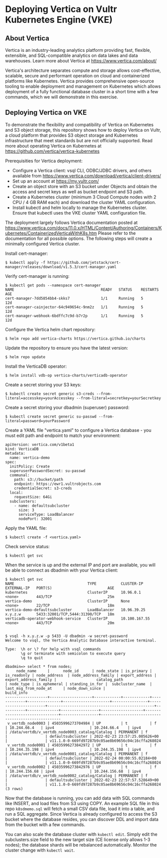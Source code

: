 # Deploying Vertica on Vultr Kubernetes Engine (VKE)

## About Vertica

Vertica is an industry-leading analytics platform providing fast, flexible, extensible, and SQL-compatible analytics on data lakes and data warehouses.  Learn more about Vertica at https://www.vertica.com/about/

Vertica's architecture separates compute and storage allows cost-effective, scalable, secure and performant operation on cloud and containerized platforms like Kubernetes.  Vertica provides comprehensive open-source tooling to enable deployment and management on Kubernetes which allows deployment of a fully functional database cluster in a short time with a few commands, which we will demonstrate in this exercise. 

## Deploying Vertica on VKE

To demonstrate the flexibility and compatibility of Vertica on Kubernetes and S3 object storage, this repository shows how to deploy Vertica on Vultr, a cloud platform that provides S3 object storage and Kubernetes infrastructure that meet standards but are not officially supported.  Read more about operating Vertica on Kubernetes at https://github.com/vertica/vertica-kubernetes

Prerequisities for Vertica deployment:

- Configure a Vertica client: vsql CLI, ODBC/JDBC drivers, and others available from https://www.vertica.com/download/vertica/client-drivers/
- Set up an account at https://my.vultr.com/
- Create an object store with an S3 bucket under Objects and obtain the access and secret keys as well as bucket endpoint and S3 path.
- Create a Kubernetes cluster (minimum 3 Cloud Compute nodes with 2 CPU / 4 GB RAM each) and download the cluster YAML configuration.
- Install kubectl and helm locally to manage the Kubernetes cluster.  Ensure that kubectl uses the VKE cluster YAML configuration file.

The deployment largely follows Vertica documentation posted at https://www.vertica.com/docs/11.0.x/HTML/Content/Authoring/Containers/Kubernetes/ContainerizedVerticaWithK8s.htm
Please refer to the documentation for all possible options.  The following steps will create a minimally configured Vertica cluster.

Install cert-manager:

`$ kubectl apply -f https://github.com/jetstack/cert-manager/releases/download/v1.5.3/cert-manager.yaml`

Verify cert-manager is running:

```
$ kubectl get pods --namespace cert-manager
NAME                                       READY   STATUS    RESTARTS   AGE
cert-manager-7dd5854bb4-skks7              1/1     Running   5          12d
cert-manager-cainjector-64c949654c-9nm2z   1/1     Running   5          12d
cert-manager-webhook-6bdffc7c9d-b7r2p      1/1     Running   5          12d
```

Configure the Vertica helm chart repository:

`$ helm repo add vertica-charts https://vertica.github.io/charts`

Update the repository to ensure you have the latest version:

`$ helm repo update`

Install the VerticaDB operator:

`$ helm install vdb-op vertica-charts/verticadb-operator`

Create a secret storing your S3 keys:

`$ kubectl create secret generic s3-creds --from-literal=accesskey=yourAccesskey --from-literal=secretkey=yourSecretkey`

Create a secret storing your dbadmin (superuser) password:

`$ kubectl create secret generic su-passwd --from-literal=password=yourPassword`

Create a YAML file "vertica.yaml" to configure a Vertica database - you must edit path and endpoint to match your environment:

```
apiVersion: vertica.com/v1beta1
kind: VerticaDB
metadata:
  name: vertica-demo
spec:
  initPolicy: Create
  superuserPasswordSecret: su-passwd
  communal:
    path: s3://bucket/path
    endpoint: https://ewr1.vultrobjects.com
    credentialSecret: s3-creds
  local:
    requestSize: 64Gi
  subclusters:
    - name: defaultsubcluster
      size: 3
      serviceType: LoadBalancer
      nodePort: 32001
```

Apply the YAML file:

`$ kubectl create -f <vertica.yaml>`

Check service status:

`$ kubectl get svc`

When the service is up and the external IP and port are available, you will be able to connect as dbadmin with your Vertica client:

```
$ kubectl get svc
NAME                                 TYPE           CLUSTER-IP      EXTERNAL-IP   PORT(S)                         AGE
kubernetes                           ClusterIP      10.96.0.1       <none>        443/TCP                         25m
vertica-demo                         ClusterIP      None            <none>        22/TCP                          18m
vertica-demo-defaultsubcluster       LoadBalancer   10.96.39.25     x.y.z.w       5433:32001/TCP,5444:31390/TCP   18m
verticadb-operator-webhook-service   ClusterIP      10.100.167.55   <none>        443/TCP                         20m


$ vsql -h x.y.z.w -p 5433 -U dbadmin -w secret-password
Welcome to vsql, the Vertica Analytic Database interactive terminal.

Type:  \h or \? for help with vsql commands
       \g or terminate with semicolon to execute query
       \q to quit

dbadmin=> select * from nodes;
     node_name     |      node_id      | node_state | is_primary | is_readonly | node_address  | node_address_family | export_address | export_address_family |                  catalog_path                  | node_type | is_ephemeral | standing_in_for |  subcluster_name  |     last_msg_from_node_at     | node_down_since |                     build_info
-------------------+-------------------+------------+------------+-------------+---------------+---------------------+----------------+-----------------------+------------------------------------------------+-----------+--------------+-----------------+-------------------+-------------------------------+-----------------+----------------------------------------------------
 v_vertdb_node0003 | 45035996273704984 | UP         | t          | f           | 10.244.66.4   | ipv4                | 10.244.66.4    | ipv4                  | /data/vertdb/v_vertdb_node0003_catalog/Catalog | PERMANENT | f            |                 | defaultsubcluster | 2022-02-23 23:57:25.005626+00 |                 | v11.1.0-0-669fd97287b9c05ae8b69656c04c16cffa268024
 v_vertdb_node0001 | 45035996273842972 | UP         | t          | f           | 10.244.35.198 | ipv4                | 10.244.35.198  | ipv4                  | /data/vertdb/v_vertdb_node0001_catalog/Catalog | PERMANENT | f            |                 | defaultsubcluster | 2022-02-24 00:00:55.02184+00  |                 | v11.1.0-0-669fd97287b9c05ae8b69656c04c16cffa268024
 v_vertdb_node0002 | 45035996273842976 | UP         | t          | f           | 10.244.156.68 | ipv4                | 10.244.156.68  | ipv4                  | /data/vertdb/v_vertdb_node0002_catalog/Catalog | PERMANENT | f            |                 | defaultsubcluster | 2022-02-23 22:57:57.528649+00 |                 | v11.1.0-0-669fd97287b9c05ae8b69656c04c16cffa268024
(3 rows)
```

Now that the database is running, you can add data with SQL commands like INSERT, and load files from S3 using COPY.  An example SQL file in this repo `k8sdmemo.sql` will fetch a small CSV data file, load it into a table, and run a SQL aggregate.  Since Vertica is already configured to access the S3 bucket where the database resides, you can discover DDL and import data from the bucket with a few commands.

You can also scale the database cluster with `kubectl edit`.  Simply edit the subclusters.size field to the new target size (CE license only allows 1-3 nodes); the database shards will be rebalanced automatically.  Monitor the cluster change with `kubectl wait`.
